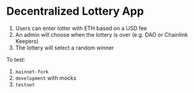 # Decentralized Lottery App

1. Users can enter lotter with ETH based on a USD fee
2. An admin will choose when the lottery is over (e.g. DAO or Chainlink Keepers)
3. The lottery will select a random winner
   
To test:

1. `mainnet-fork`
2. `development` with mocks
3. `testnet`